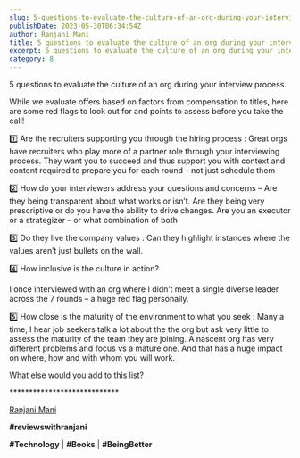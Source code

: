 ```yaml
---
slug: 5-questions-to-evaluate-the-culture-of-an-org-during-your-interview-process
publishDate: 2023-05-30T06:34:54Z
author: Ranjani Mani
title: 5 questions to evaluate the culture of an org during your interview process. 
excerpt: 5 questions to evaluate the culture of an org during your interview process. While we evaluate offers based on factors from compensation to titles, here are some red flags to look out for and points to assess before you take the call! 1️⃣ Are the recruiters supporting you through the hiring process : Great orgs  ... 
category: 8
---
```


5 questions to evaluate the culture of an org during your interview process.

While we evaluate offers based on factors from compensation to titles, here are some red flags to look out for and points to assess before you take the call!

1️⃣ Are the recruiters supporting you through the hiring process : Great orgs have recruiters who play more of a partner role through your interviewing process. They want you to succeed and thus support you with context and content required to prepare you for each round – not just schedule them

2️⃣ How do your interviewers address your questions and concerns – Are they being transparent about what works or isn’t. Are they being very prescriptive or do you have the ability to drive changes. Are you an executor or a strategizer – or what combination of both

3️⃣ Do they live the company values : Can they highlight instances where the values aren’t just bullets on the wall.

4️⃣ How inclusive is the culture in action?

I once interviewed with an org where I didn’t meet a single diverse leader across the 7 rounds – a huge red flag personally.

5️⃣ How close is the maturity of the environment to what you seek : Many a time, I hear job seekers talk a lot about the the org but ask very little to assess the maturity of the team they are joining. A nascent org has very different problems and focus vs a mature one. And that has a huge impact on where, how and with whom you will work.

What else would you add to this list?

\*\*\*\*\*\*\*\*\*\*\*\*\*\*\*\*\*\*\*\*\*\*\*\*\*\*\*\*

[Ranjani Mani](https://www.linkedin.com/feed/#)

**#reviewswithranjani**

**#Technology** | **#Books** | **#BeingBetter**